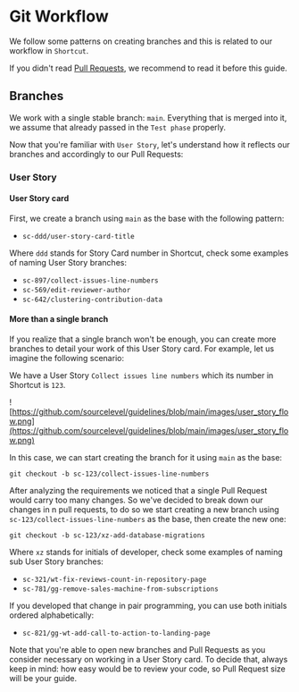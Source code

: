 Git Workflow
============

We follow some patterns on creating branches and this is related to our workflow in `Shortcut`.

If you didn't read [Pull Requests](https://github.com/sourcelevel/guidelines/blob/main/resources/pull_requests.md), we recommend to read it before this guide.

## Branches

We work with a single stable branch: `main`. Everything that is merged into it, we assume that already passed in the `Test phase` properly.

Now that you're familiar with `User Story`, let's understand how it reflects our branches and accordingly to our Pull Requests:

### User Story

#### User Story card

First, we create a branch using `main` as the base with the following pattern:

* `sc-ddd/user-story-card-title`

Where `ddd` stands for Story Card number in Shortcut, check some examples of naming User Story branches:

* `sc-897/collect-issues-line-numbers`
* `sc-569/edit-reviewer-author`
* `sc-642/clustering-contribution-data`

#### More than a single branch

If you realize that a single branch won't be enough, you can create more branches to detail
your work of this User Story card. For example, let us imagine the following scenario:

We have a User Story `Collect issues line numbers` which its number in Shortcut is `123`.

![https://github.com/sourcelevel/guidelines/blob/main/images/user_story_flow.png](https://github.com/sourcelevel/guidelines/blob/main/images/user_story_flow.png)

In this case, we can start creating the branch for it using `main` as the base:

```
git checkout -b sc-123/collect-issues-line-numbers
```

After analyzing the requirements we noticed that a single Pull Request would carry too many
changes. So we've decided to break down our changes in n pull requests, to do so we start
creating a new branch using `sc-123/collect-issues-line-numbers` as the base, then create the
new one:

```
git checkout -b sc-123/xz-add-database-migrations
```

Where `xz` stands for initials of developer, check some examples of naming sub User Story branches:

* `sc-321/wt-fix-reviews-count-in-repository-page`
* `sc-781/gg-remove-sales-machine-from-subscriptions`

If you developed that change in pair programming, you can use both initials ordered alphabetically:

* `sc-821/gg-wt-add-call-to-action-to-landing-page`

Note that you're able to open new branches and Pull Requests as you consider necessary on working in a User Story card.
To decide that, always keep in mind: how easy would be to review your code, so Pull Request size will be your guide.
